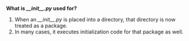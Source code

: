 **What is *\_\_init\_\_.py* used for?**

1. When an *\_\_init\_\_.py* is placed into a directory, that directory is now treated as a package.
1. In many cases, it executes initialization code for that package as well.

